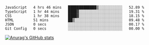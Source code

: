 <!--START_SECTION:waka-->

```text
JavaScript   4 hrs 46 mins   █████████████▒░░░░░░░░░░░   52.89 %
TypeScript   1 hr 44 mins    ████▓░░░░░░░░░░░░░░░░░░░░   19.31 %
CSS          1 hr 38 mins    ████▓░░░░░░░░░░░░░░░░░░░░   18.15 %
HTML         51 mins         ██▒░░░░░░░░░░░░░░░░░░░░░░   09.48 %
JSON         0 secs          ░░░░░░░░░░░░░░░░░░░░░░░░░   00.17 %
Git Config   0 secs          ░░░░░░░░░░░░░░░░░░░░░░░░░   00.00 %
```

<!--END_SECTION:waka-->


[![Anurag's GitHub stats](https://github-readme-stats.vercel.app/api?username=leorio21&show_icons=true&theme=dark)](https://github.com/anuraghazra/github-readme-stats)








<!--
**Leorio21/Leorio21** is a ✨ _special_ ✨ repository because its `README.md` (this file) appears on your GitHub profile.

Here are some ideas to get you started:

- 🔭 I’m currently working on ...
- 🌱 I’m currently learning ...
- 👯 I’m looking to collaborate on ...
- 🤔 I’m looking for help with ...
- 💬 Ask me about ...
- 📫 How to reach me: ...
- 😄 Pronouns: ...
- ⚡ Fun fact: ...
-->
